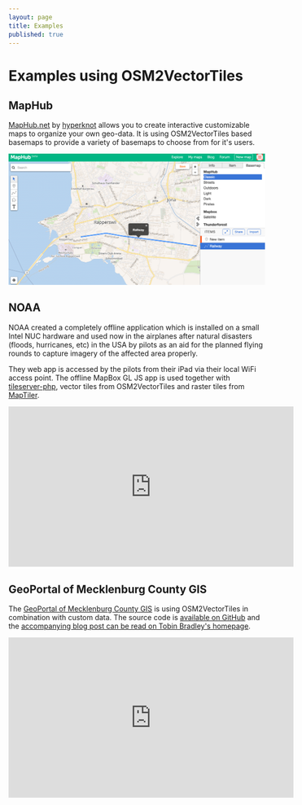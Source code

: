 ```yaml
---
layout: page
title: Examples
published: true
---
```


# Examples using OSM2VectorTiles

## MapHub

[MapHub.net](https://maphub.net/) by [hyperknot](https://hyperknot.com/)
allows you to create interactive customizable maps
to organize your own geo-data. It is using OSM2VectorTiles based basemaps to provide
a variety of basemaps to choose from for it's users.

![MapHub.net basemaps](/media/maphub.png)

## NOAA

NOAA created a completely offline application which is installed on a small Intel NUC hardware and used now in the airplanes after natural disasters (floods, hurricanes, etc) in the USA by pilots as an aid for the planned flying rounds to capture imagery of the affected area properly.

They web app is accessed by the pilots from their iPad via their local WiFi access point.
The offline MapBox GL JS app is used together with [tileserver-php](https://github.com/klokantech/tileserver-php), vector tiles from OSM2VectorTiles and raster tiles from [MapTiler](https://www.maptiler.com/).

<iframe width="560" height="315" src="https://www.youtube.com/embed/t8AXu0Fev0Q" frameborder="0" allowfullscreen></iframe>

## GeoPortal of Mecklenburg County GIS

The [GeoPortal of Mecklenburg County GIS](http://mcmap.org/geoportal/) is using OSM2VectorTiles in combination
with custom data. The source code is [available on GitHub](https://github.com/tobinbradley/Mecklenburg-County-GeoPortal) and the [accompanying blog post can be read
on Tobin Bradley's homepage](http://fuzzytolerance.info/blog/2016/03/21/GeoPortal-migrated-to-Mapbox-GL-JS/).

<iframe width="560" height="315" src="https://www.youtube.com/embed/DtEIu-h2FQo" frameborder="0" allowfullscreen></iframe>

